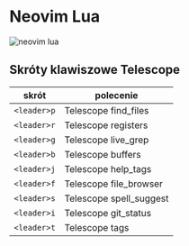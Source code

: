 # Neovim Lua

![neovim lua](https://raw.githubusercontent.com/hattori-hanz0/neovim-config/main/img/neovim-lua.png)

## Skróty klawiszowe Telescope

| skrót       | polecenie               |
|-------------|-------------------------|
| `<leader>p` | Telescope find_files    |
| `<leader>r` | Telescope registers     |
| `<leader>g` | Telescope live_grep     |
| `<leader>b` | Telescope buffers       |
| `<leader>j` | Telescope help_tags     |
| `<leader>f` | Telescope file_browser  |
| `<leader>s` | Telescope spell_suggest |
| `<leader>i` | Telescope git_status    |
| `<leader>t` | Telescope tags          |
